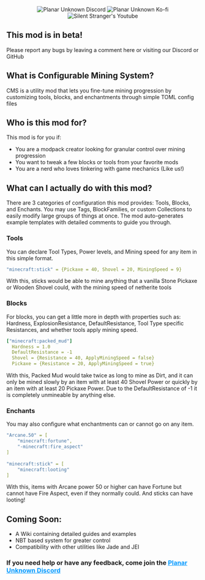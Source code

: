 <p style="text-align: center">
    <a href="https://discord.gg/RrY3rXuAH5" target="_blank" style="text-decoration:none">
        <img src="https://img.shields.io/badge/Discord-5865F2?logo=discord&logoColor=white&style=for-the-badge" alt="Planar Unknown Discord">
    </a>
    <a href="https://ko-fi.com/planarunknown" target="_blank" style="text-decoration:none">
        <img src="https://img.shields.io/badge/Ko--fi-F16061?logo=ko-fi&logoColor=white&style=for-the-badge" alt="Planar Unknown Ko-fi">
    </a>
    <a href="https://www.youtube.com/@silentstranger49" target="_blank" style="text-decoration:none">
        <img src="https://img.shields.io/badge/Youtube-F02222?logo=youtube&logoColor=white&style=for-the-badge" alt="Silent Stranger's Youtube">
    </a>
</p>

## This mod is in **beta**!
Please report any bugs by leaving a comment here or visiting our Discord or GitHub

## What is Configurable Mining System?
CMS is a utility mod that lets you fine-tune mining progression by customizing tools, blocks, and enchantments through simple TOML config files
## Who is this mod for?
This mod is for you if:
- You are a modpack creator looking for granular control over mining progression
- You want to tweak a few blocks or tools from your favorite mods
- You are a nerd who loves tinkering with game mechanics (Like us!)

## What can I actually do with this mod?
There are 3 categories of configuration this mod provides: Tools, Blocks, and Enchants. You may use Tags, BlockFamilies, or custom Collections to easily modify large groups of things at once. The mod auto-generates example templates with detailed comments to guide you through.
### Tools
You can declare Tool Types, Power levels, and Mining speed for any item in this simple format.
```yaml
"minecraft:stick" = {Pickaxe = 40, Shovel = 20, MiningSpeed = 9}
```

With this, sticks would be able to mine anything that a vanilla Stone Pickaxe or Wooden Shovel could, with the mining speed of netherite tools
### Blocks
For blocks, you can get a little more in depth with properties such as: Hardness, ExplosionResistance, DefaultResistance, Tool Type specific Resistances, and whether tools apply mining speed.
```yaml
["minecraft:packed_mud"]
  Hardness = 1.0
  DefaultResistance = -1
  Shovel = {Resistance = 40, ApplyMiningSpeed = false}
  Pickaxe = {Resistance = 20, ApplyMiningSpeed = true}
```

With this, Packed Mud would take twice as long to mine as Dirt, and it can only be mined slowly by an item with at least 40 Shovel Power or quickly by an item with at least 20 Pickaxe Power. Due to the DefaultResistance of -1 it is completely unmineable by anything else.
### Enchants
You may also configure what enchantments can or cannot go on any item.
```yaml
"Arcane.50" = [
    "minecraft:fortune",
    "-minecraft:fire_aspect"
]
  
"minecraft:stick" = [
    "minecraft:looting"
]
```
With this, items with Arcane power 50 or higher can have Fortune but cannot have Fire Aspect, even if they normally could. And sticks can have looting!

## Coming Soon:
- A Wiki containing detailed guides and examples
- NBT based system for greater control
- Compatibility with other utilities like Jade and JEI

### If you need help or have any feedback, come join the <a href="https://discord.gg/RrY3rXuAH5" style="color: #0099FF">Planar Unknown Discord</a>